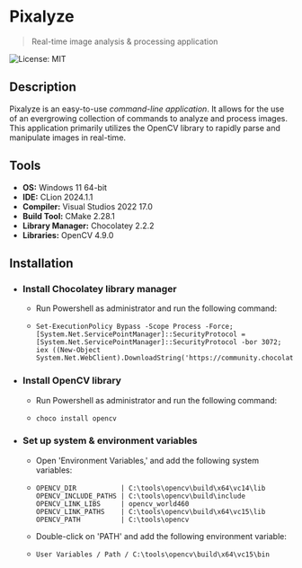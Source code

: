# Pixalyze 
> Real-time image analysis & processing application

![License: MIT](https://img.shields.io/badge/License-MIT-blue.svg)

## Description
Pixalyze is an easy-to-use _command-line application_. It allows for the use of an evergrowing collection of commands to analyze and process images.
This application primarily utilizes the OpenCV library to rapidly parse and manipulate images in real-time. 

## Tools
- __OS:__ Windows 11 64-bit
- __IDE:__ CLion 2024.1.1
- __Compiler:__ Visual Studios 2022 17.0
- __Build Tool:__ CMake 2.28.1
- __Library Manager:__ Chocolatey 2.2.2
- __Libraries:__ OpenCV 4.9.0

## Installation
- ### Install Chocolatey library manager
  - Run Powershell as administrator and run the following command:
  - ```
    Set-ExecutionPolicy Bypass -Scope Process -Force; [System.Net.ServicePointManager]::SecurityProtocol = [System.Net.ServicePointManager]::SecurityProtocol -bor 3072; iex ((New-Object System.Net.WebClient).DownloadString('https://community.chocolatey.org/install.ps1'))
- ### Install OpenCV library
  - Run Powershell as administrator and run the following command:
  - ```
    choco install opencv   
- ### Set up system & environment variables
  - Open 'Environment Variables,' and add the following system variables:
  - ```
    OPENCV_DIR           | C:\tools\opencv\build\x64\vc14\lib
    OPENCV_INCLUDE_PATHS | C:\tools\opencv\build\include
    OPENCV_LINK_LIBS     | opencv_world460
    OPENCV_LINK_PATHS    | C:\tools\opencv\build\x64\vc15\lib
    OPENCV_PATH          | C:\tools\opencv
  - Double-click on 'PATH' and add the following environment variable: 
  - ```
    User Variables / Path / C:\tools\opencv\build\x64\vc15\bin
